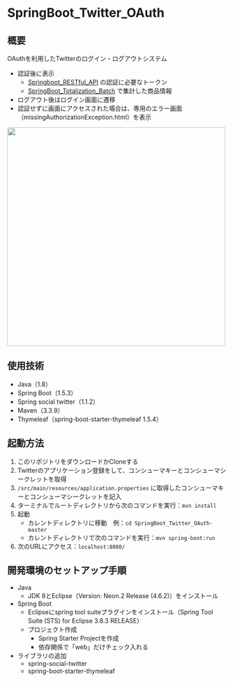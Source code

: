 # SpringBoot_Twitter_OAuth

## 概要
OAuthを利用したTwitterのログイン・ログアウトシステム
- 認証後に表示
    - [Springboot_RESTful_API](https://github.com/utgwn/ServerSide_Projects/tree/master/Springboot_RESTful_API "")
の認証に必要なトークン
    - [SpringBoot_Totalization_Batch](https://github.com/utgwn/ServerSide_Projects/tree/master/SpringBoot_Totalization_Batch "")
で集計した商品情報
- ログアウト後はログイン画面に遷移
- 認証せずに画面にアクセスされた場合は、専用のエラー画面（missingAuthorizationException.html）を表示  

<img src="https://github.com/utgwn/ServerSide_Projects/blob/master/SpringBoot_Twitter_OAuth/screenshot/screenshot1.png" width="500">

## 使用技術
- Java（1.8）
- Spring Boot（1.5.3）
- Spring social twitter（1.1.2）
- Maven（3.3.9）
- Thymeleaf（spring-boot-starter-thymeleaf 1.5.4）

## 起動方法
1. このリポジトリをダウンロードかCloneする
2. Twitterのアプリケーション登録をして、コンシューマキーとコンシューマシークレットを取得
3. `/src/main/resources/application.properties` に取得したコンシューマキーとコンシューマシークレットを記入
4. ターミナルでルートディレクトリから次のコマンドを実行：`mvn install`
5. 起動
    - カレントディレクトリに移動　例：`cd SpringBoot_Twitter_OAuth-master`
    - カレントディレクトリで次のコマンドを実行：`mvn spring-boot:run`
6. 次のURLにアクセス：`localhost:8080/`

## 開発環境のセットアップ手順
- Java
    - JDK 8とEclipse（Version: Neon.2 Release (4.6.2)）をインストール
- Spring Boot
    - Eclipseにspring tool suiteプラグインをインストール（Spring Tool Suite (STS) for Eclipse 3.8.3 RELEASE）
    - プロジェクト作成
        - Spring Starter Projectを作成
        - 依存関係で「web」だけチェック入れる
- ライブラリの追加
    - spring-social-twitter
    - spring-boot-starter-thymeleaf

